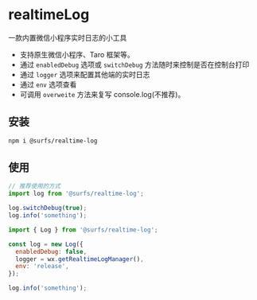 # realtimeLog

一款内置微信小程序实时日志的小工具

- 支持原生微信小程序、Taro 框架等。
- 通过 `enabledDebug` 选项或 `switchDebug` 方法随时来控制是否在控制台打印
- 通过 `logger` 选项来配置其他端的实时日志
- 通过 `env` 选项查看
- 可调用 `overweite` 方法来复写 console.log(不推荐)。

## 安装

```sh
npm i @surfs/realtime-log
```

## 使用

```js
// 推荐使用的方式
import log from '@surfs/realtime-log';

log.switchDebug(true);
log.info('something');
```

```js
import { Log } from '@surfs/realtime-log';

const log = new Log({
  enabledDebug: false,
  logger = wx.getRealtimeLogManager(),
  env: 'release',
});

log.info('something');
```

